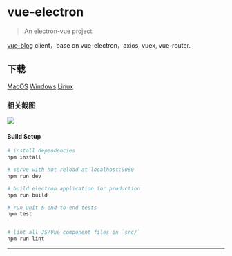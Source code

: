# vue-electron

> An electron-vue project

[vue-blog](https://admin.jkchao.cn) client，base on vue-electron，axios, vuex, vue-router.

## 下载

[MacOS](https://github.com/jkchao/vue-electron/releases/download/0.0.2-bate/vue-electron-mac-x64.zip)
[Windows](https://github.com/jkchao/vue-electron/releases/download/0.0.2-bate/vue-electron-win32-x64.zip)
[Linux](https://github.com/jkchao/vue-electron/releases/download/0.0.2-bate/vue-electron-linux-x64.zip)


### 相关截图

![](http://ovshyp9zv.bkt.clouddn.com/vue-electron.png)


#### Build Setup

``` bash
# install dependencies
npm install

# serve with hot reload at localhost:9080
npm run dev

# build electron application for production
npm run build

# run unit & end-to-end tests
npm test


# lint all JS/Vue component files in `src/`
npm run lint

```

---
